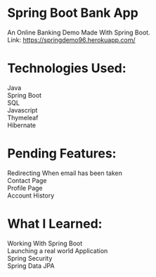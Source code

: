 # Spring Boot Bank App
An Online Banking Demo Made With Spring Boot.\
Link: https://springdemo96.herokuapp.com/

# Technologies Used:
Java\
Spring Boot\
SQL\
Javascript\
Thymeleaf\
Hibernate

# Pending Features:
Redirecting When email has been taken\
Contact Page\
Profile Page\
Account History

# What I Learned:
Working With Spring Boot\
Launching a real world Application\
Spring Security\
Spring Data JPA
